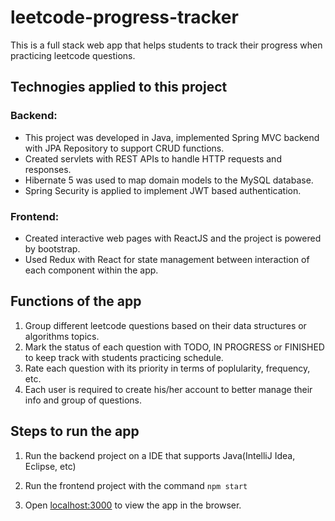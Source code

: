 # leetcode-progress-tracker
This is a full stack web app that helps students to track their progress when practicing leetcode questions.

## Technogies applied to this project

### Backend:

- This project was developed in Java, implemented Spring MVC backend with JPA Repository to support CRUD functions.
- Created servlets with REST APIs to handle HTTP requests and responses.
- Hibernate 5 was used to map domain models to the MySQL database. 
- Spring Security is applied to implement JWT based authentication.

### Frontend:
- Created interactive web pages with ReactJS and the project is powered by bootstrap.
- Used Redux with React for state management between interaction of each component within the app.

## Functions of the app

1. Group different leetcode questions based on their data structures or algorithms topics.
2. Mark the status of each question with TODO, IN PROGRESS or FINISHED to keep track with students practicing schedule.
3. Rate each question with its priority in terms of poplularity, frequency, etc.
4. Each user is required to create his/her account to better manage their info and group of questions.


## Steps to run the app

1. Run the backend project on a IDE that supports Java(IntelliJ Idea, Eclipse, etc)

2. Run the frontend project with the command `npm start`

3. Open [localhost:3000](localhost:3000) to view the app in the browser.

